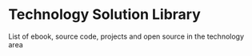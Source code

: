 # Technology Solution Library
List of ebook, source code, projects and open source in the technology area 
